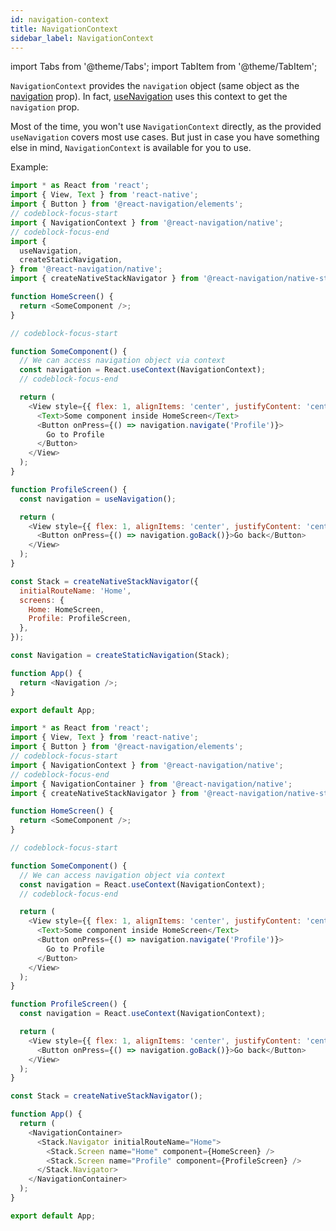 ```yaml
---
id: navigation-context
title: NavigationContext
sidebar_label: NavigationContext
---
```


import Tabs from '@theme/Tabs';
import TabItem from '@theme/TabItem';

`NavigationContext` provides the `navigation` object (same object as the [navigation](navigation-object.md) prop). In fact, [useNavigation](use-navigation.md) uses this context to get the `navigation` prop.

Most of the time, you won't use `NavigationContext` directly, as the provided `useNavigation` covers most use cases. But just in case you have something else in mind, `NavigationContext` is available for you to use.

Example:

<Tabs groupId="config" queryString="config">
<TabItem value="static" label="Static" default>

```js name="Navigation context" snack
import * as React from 'react';
import { View, Text } from 'react-native';
import { Button } from '@react-navigation/elements';
// codeblock-focus-start
import { NavigationContext } from '@react-navigation/native';
// codeblock-focus-end
import {
  useNavigation,
  createStaticNavigation,
} from '@react-navigation/native';
import { createNativeStackNavigator } from '@react-navigation/native-stack';

function HomeScreen() {
  return <SomeComponent />;
}

// codeblock-focus-start

function SomeComponent() {
  // We can access navigation object via context
  const navigation = React.useContext(NavigationContext);
  // codeblock-focus-end

  return (
    <View style={{ flex: 1, alignItems: 'center', justifyContent: 'center' }}>
      <Text>Some component inside HomeScreen</Text>
      <Button onPress={() => navigation.navigate('Profile')}>
        Go to Profile
      </Button>
    </View>
  );
}

function ProfileScreen() {
  const navigation = useNavigation();

  return (
    <View style={{ flex: 1, alignItems: 'center', justifyContent: 'center' }}>
      <Button onPress={() => navigation.goBack()}>Go back</Button>
    </View>
  );
}

const Stack = createNativeStackNavigator({
  initialRouteName: 'Home',
  screens: {
    Home: HomeScreen,
    Profile: ProfileScreen,
  },
});

const Navigation = createStaticNavigation(Stack);

function App() {
  return <Navigation />;
}

export default App;
```

</TabItem>
<TabItem value="dynamic" label="Dynamic">

```js name="Navigation context" snack
import * as React from 'react';
import { View, Text } from 'react-native';
import { Button } from '@react-navigation/elements';
// codeblock-focus-start
import { NavigationContext } from '@react-navigation/native';
// codeblock-focus-end
import { NavigationContainer } from '@react-navigation/native';
import { createNativeStackNavigator } from '@react-navigation/native-stack';

function HomeScreen() {
  return <SomeComponent />;
}

// codeblock-focus-start

function SomeComponent() {
  // We can access navigation object via context
  const navigation = React.useContext(NavigationContext);
  // codeblock-focus-end

  return (
    <View style={{ flex: 1, alignItems: 'center', justifyContent: 'center' }}>
      <Text>Some component inside HomeScreen</Text>
      <Button onPress={() => navigation.navigate('Profile')}>
        Go to Profile
      </Button>
    </View>
  );
}

function ProfileScreen() {
  const navigation = React.useContext(NavigationContext);

  return (
    <View style={{ flex: 1, alignItems: 'center', justifyContent: 'center' }}>
      <Button onPress={() => navigation.goBack()}>Go back</Button>
    </View>
  );
}

const Stack = createNativeStackNavigator();

function App() {
  return (
    <NavigationContainer>
      <Stack.Navigator initialRouteName="Home">
        <Stack.Screen name="Home" component={HomeScreen} />
        <Stack.Screen name="Profile" component={ProfileScreen} />
      </Stack.Navigator>
    </NavigationContainer>
  );
}

export default App;
```

</TabItem>
</Tabs>
